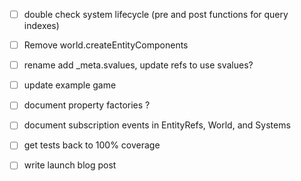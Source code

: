 * [ ] double check system lifecycle (pre and post functions for query indexes)
* [ ] Remove world.createEntityComponents
* [ ] rename add \_meta.svalues, update refs to use svalues?

* [ ] update example game
* [ ] document property factories ?
* [ ] document subscription events in EntityRefs, World, and Systems
* [ ] get tests back to 100% coverage
* [ ] write launch blog post
